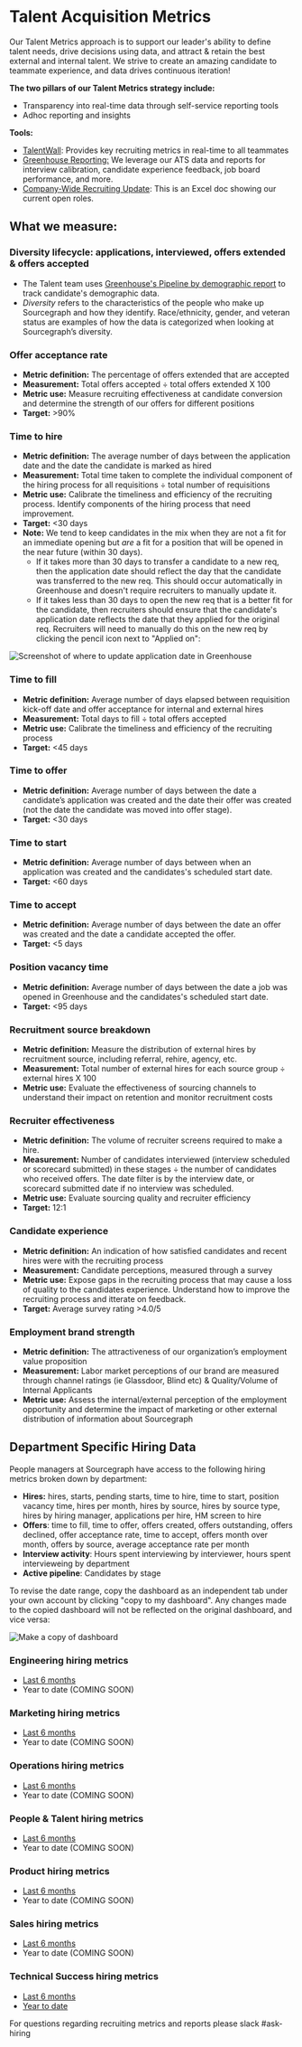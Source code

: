 # **Talent Acquisition Metrics**

Our Talent Metrics approach is to support our leader's ability to define talent needs, drive decisions using data, and attract & retain the best external and internal talent. We strive to create an amazing candidate to teammate experience, and data drives continuous iteration!

**The two pillars of our Talent Metrics strategy include:**

- Transparency into real-time data through self-service reporting tools
- Adhoc reporting and insights

**Tools:**

- [TalentWall](https://app.talentwall.io/dashboard/dashboards/7012): Provides key recruiting metrics in real-time to all teammates
- [Greenhouse Reporting:](https://support.greenhouse.io/hc/en-us/articles/360007315491-Greenhouse-Recruiting-reports-index) We leverage our ATS data and reports for interview calibration, candidate experience feedback, job board performance, and more.
- [Company-Wide Recruiting Update](https://docs.google.com/spreadsheets/d/1HaLmhYEqopD322_97GR172x4E_pvvEGmwXMiWaCwakY/edit#gid=1156832169): This is an Excel doc showing our current open roles.

## What we measure:

### Diversity lifecycle: applications, interviewed, offers extended & offers accepted

- The Talent team uses [Greenhouse's Pipeline by demographic report](https://support.greenhouse.io/hc/en-us/articles/360007254531-Pipeline-by-demographic-report) to track candidate's demographic data.
- _Diversity_ refers to the characteristics of the people who make up Sourcegraph and how they identify. Race/ethnicity, gender, and veteran status are examples of how the data is categorized when looking at Sourcegraph’s diversity.

### Offer acceptance rate

- **Metric definition:** The percentage of offers extended that are accepted
- **Measurement:** Total offers accepted ÷ total offers extended X 100
- **Metric use:** Measure recruiting effectiveness at candidate conversion and determine the strength of our offers for different positions
- **Target:** >90%

### Time to hire

- **Metric definition:** The average number of days between the application date and the date the candidate is marked as hired
- **Measurement:** Total time taken to complete the individual component of the hiring process for all requisitions ÷ total number of requisitions
- **Metric use:** Calibrate the timeliness and efficiency of the recruiting process. Identify components of the hiring process that need improvement.
- **Target:** <30 days
- **Note:** We tend to keep candidates in the mix when they are not a fit for an immediate opening but _are_ a fit for a position that will be opened in the near future (within 30 days).
  - If it takes more than 30 days to transfer a candidate to a new req, then the application date should reflect the day that the candidate was transferred to the new req. This should occur automatically in Greenhouse and doesn't require recruiters to manually update it.
  - If it takes less than 30 days to open the new req that is a better fit for the candidate, then recruiters should ensure that the candidate's application date reflects the date that they applied for the original req. Recruiters will need to manually do this on the new req by clicking the pencil icon next to "Applied on":

![Screenshot of where to update application date in Greenhouse](https://storage.googleapis.com/sourcegraph-assets/Updating%20application%20date%20in%20Greenhouse.png)

### Time to fill

- **Metric definition:** Average number of days elapsed between requisition kick-off date and offer acceptance for internal and external hires
- **Measurement:** Total days to fill ÷ total offers accepted
- **Metric use:** Calibrate the timeliness and efficiency of the recruiting process
- **Target:** <45 days

### Time to offer

- **Metric definition:** Average number of days between the date a candidate’s application was created and the date their offer was created (not the date the candidate was moved into offer stage).
- **Target:** <30 days

### Time to start

- **Metric definition:** Average number of days between when an application was created and the candidates's scheduled start date.
- **Target:** <60 days

### Time to accept

- **Metric definition:** Average number of days between the date an offer was created and the date a candidate accepted the offer.
- **Target:** <5 days

### Position vacancy time

- **Metric definition:** Average number of days between the date a job was opened in Greenhouse and the candidates's scheduled start date.
- **Target:** <95 days

### Recruitment source breakdown

- **Metric definition:** Measure the distribution of external hires by recruitment source, including referral, rehire, agency, etc.
- **Measurement:** Total number of external hires for each source group ÷ external hires X 100
- **Metric use:** Evaluate the effectiveness of sourcing channels to understand their impact on retention and monitor recruitment costs

### Recruiter effectiveness

- **Metric definition:** The volume of recruiter screens required to make a hire.
- **Measurement:** Number of candidates interviewed (interview scheduled or scorecard submitted) in these stages ÷ the number of candidates who received offers. The date filter is by the interview date, or scorecard submitted date if no interview was scheduled.
- **Metric use:** Evaluate sourcing quality and recruiter efficiency
- **Target:** 12:1

### Candidate experience

- **Metric definition:** An indication of how satisfied candidates and recent hires were with the recruiting process
- **Measurement:** Candidate perceptions, measured through a survey
- **Metric use:** Expose gaps in the recruiting process that may cause a loss of quality to the candidates experience. Understand how to improve the recruiting process and itterate on feedback.
- **Target:** Average survey rating >4.0/5

### Employment brand strength

- **Metric definition:** The attractiveness of our organization’s employment value proposition
- **Measurement:** Labor market perceptions of our brand are measured through channel ratings (ie Glassdoor, Blind etc) & Quality/Volume of Internal Applicants
- **Metric use:** Assess the internal/external perception of the employment opportunity and determine the impact of marketing or other external distribution of information about Sourcegraph

## Department Specific Hiring Data

People managers at Sourcegraph have access to the following hiring metrics broken down by department:

- **Hires:** hires, starts, pending starts, time to hire, time to start, position vacancy time, hires per month, hires by source, hires by source type, hires by hiring manager, applications per hire, HM screen to hire
- **Offers**: time to fill, time to offer, offers created, offers outstanding, offers declined, offer acceptance rate, time to accept, offers month over month, offers by source, average acceptance rate per month
- **Interview activity**: Hours spent interviewing by interviewer, hours spent intervieweing by department
- **Active pipeline**: Candidates by stage

To revise the date range, copy the dashboard as an independent tab under your own account by clicking "copy to my dashboard". Any changes made to the copied dashboard will not be reflected on the original dashboard, and vice versa:

![Make a copy of dashboard](https://storage.googleapis.com/sourcegraph-assets/Make%20a%20copy%20of%20TalentWall%20dashboard.png)

### Engineering hiring metrics

- [Last 6 months](https://app.talentwall.io/shared-dashboard/101798/v5LL0vpVRrot)
- Year to date (COMING SOON)

### Marketing hiring metrics

- [Last 6 months](https://app.talentwall.io/shared-dashboard/103375/RlavUzP0jlmp)
- Year to date (COMING SOON)

### Operations hiring metrics

- [Last 6 months](https://app.talentwall.io/shared-dashboard/103373/zqhYSvHXt7UR)
- Year to date (COMING SOON)

### People & Talent hiring metrics

- [Last 6 months](https://app.talentwall.io/shared-dashboard/103378/idBWUm6lWex2)
- Year to date (COMING SOON)

### Product hiring metrics

- [Last 6 months](https://app.talentwall.io/shared-dashboard/103374/JnEU2kfU0wnr)
- Year to date (COMING SOON)

### Sales hiring metrics

- [Last 6 months](https://app.talentwall.io/shared-dashboard/103377/2SRnMP65mNNr)
- Year to date (COMING SOON)

### Technical Success hiring metrics

- [Last 6 months](https://app.talentwall.io/shared-dashboard/103376/JcuK9ZfMfXKX)
- [Year to date](https://app.talentwall.io/shared-dashboard/104808/Ywd9lGhw5AT2)

For questions regarding recruiting metrics and reports please slack #ask-hiring
